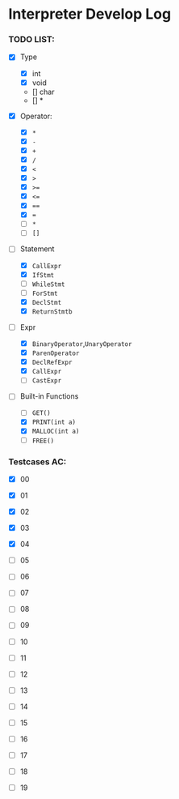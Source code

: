 #  Interpreter Develop Log

### TODO LIST:

+ [x] Type
  + [x] int
  + [x] void
  + [] char
  + [] *

+ [x] Operator:
  + [x]  `*`
  + [x]  `-`
  + [x]  `+`
  + [x]  `/`
  + [x]  `<`
  + [x]  `>`
  + [x]  `>=`
  + [x]  `<=`
  + [x]  `==`
  + [x]  `=`
  + [ ]  `*`
  + [ ]  `[]`
+ [ ] Statement
  + [x] `CallExpr`
  + [x] `IfStmt`
  + [ ] `WhileStmt`
  + [ ] `ForStmt`
  + [x] `DeclStmt`
  + [x] `ReturnStmtb`
+ [ ] Expr
  + [x] `BinaryOperator`,`UnaryOperator`
  + [x] `ParenOperator`
  + [x] `DeclRefExpr`
  + [x] `CallExpr`
  + [ ] `CastExpr`
+ [ ] Built-in Functions
  + [ ] `GET()`
  + [x] `PRINT(int a)`
  + [x] `MALLOC(int a)`
  + [ ] `FREE()`

### Testcases AC:

+ [x] 00
+ [x] 01
+ [x] 02
+ [x] 03
+ [x] 04
+ [ ] 05
+ [ ] 06
+ [ ] 07
+ [ ] 08
+ [ ] 09
+ [ ] 10
+ [ ] 11
+ [ ] 12
+ [ ] 13
+ [ ] 14
+ [ ] 15
+ [ ] 16
+ [ ] 17
+ [ ] 18
+ [ ] 19

